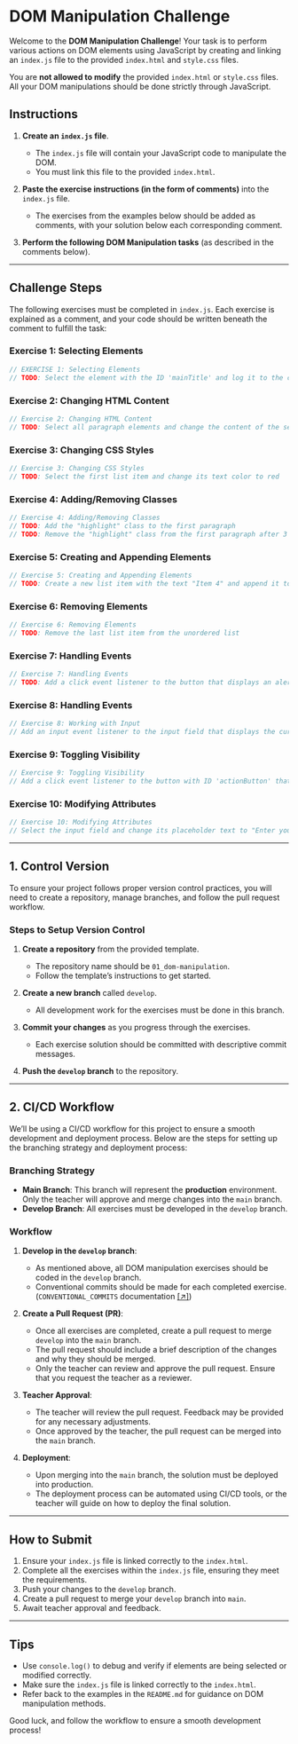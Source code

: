 # DOM Manipulation Challenge

Welcome to the **DOM Manipulation Challenge**! Your task is to perform various actions on DOM elements using JavaScript by creating and linking an `index.js` file to the provided `index.html` and `style.css` files.

You are **not allowed to modify** the provided `index.html` or `style.css` files. All your DOM manipulations should be done strictly through JavaScript.

## Instructions

1. **Create an `index.js` file**.

   - The `index.js` file will contain your JavaScript code to manipulate the DOM.
   - You must link this file to the provided `index.html`.

2. **Paste the exercise instructions (in the form of comments)** into the `index.js` file.

   - The exercises from the examples below should be added as comments, with your solution below each corresponding comment.

3. **Perform the following DOM Manipulation tasks** (as described in the comments below).

---

## Challenge Steps

The following exercises must be completed in `index.js`. Each exercise is explained as a comment, and your code should be written beneath the comment to fulfill the task:

### Exercise 1: Selecting Elements

```js
// EXERCISE 1: Selecting Elements
// TODO: Select the element with the ID 'mainTitle' and log it to the console.
```

### Exercise 2: Changing HTML Content

```js
// Exercise 2: Changing HTML Content
// TODO: Select all paragraph elements and change the content of the second paragraph to "This paragraph has been changed."
```

### Exercise 3: Changing CSS Styles

```js
// Exercise 3: Changing CSS Styles
// TODO: Select the first list item and change its text color to red
```

### Exercise 4: Adding/Removing Classes

```js
// Exercise 4: Adding/Removing Classes
// TODO: Add the "highlight" class to the first paragraph
// TODO: Remove the "highlight" class from the first paragraph after 3 seconds
```

### Exercise 5: Creating and Appending Elements

```js
// Exercise 5: Creating and Appending Elements
// TODO: Create a new list item with the text "Item 4" and append it to the existing list
```

### Exercise 6: Removing Elements

```js
// Exercise 6: Removing Elements
// TODO: Remove the last list item from the unordered list
```

### Exercise 7: Handling Events

```js
// Exercise 7: Handling Events
// TODO: Add a click event listener to the button that displays an alert saying "Button clicked!"
```

### Exercise 8: Handling Events

```js
// Exercise 8: Working with Input
// Add an input event listener to the input field that displays the current input value in the result div.
```

### Exercise 9: Toggling Visibility

```js
// Exercise 9: Toggling Visibility
// Add a click event listener to the button with ID 'actionButton' that toggles the visibility of the content div.
```

### Exercise 10: Modifying Attributes

```js
// Exercise 10: Modifying Attributes
// Select the input field and change its placeholder text to "Enter your name".
```

---

## 1. Control Version

To ensure your project follows proper version control practices, you will need to create a repository, manage branches, and follow the pull request workflow.

### Steps to Setup Version Control

1. **Create a repository** from the provided template.

   - The repository name should be `01_dom-manipulation`.
   - Follow the template’s instructions to get started.

2. **Create a new branch** called `develop`.

   - All development work for the exercises must be done in this branch.

3. **Commit your changes** as you progress through the exercises.

   - Each exercise solution should be committed with descriptive commit messages.

4. **Push the `develop` branch** to the repository.

---

## 2. CI/CD Workflow

We’ll be using a CI/CD workflow for this project to ensure a smooth development and deployment process. Below are the steps for setting up the branching strategy and deployment process:

### Branching Strategy

- **Main Branch**: This branch will represent the **production** environment. Only the teacher will approve and merge changes into the `main` branch.
- **Develop Branch**: All exercises must be developed in the `develop` branch.

### Workflow

1. **Develop in the `develop` branch**:

   - As mentioned above, all DOM manipulation exercises should be coded in the `develop` branch.
   - Conventional commits should be made for each completed exercise. (`CONVENTIONAL_COMMITS` documentation [[↗]](./CONVENTIONAL_COMMITS.md))

2. **Create a Pull Request (PR)**:

   - Once all exercises are completed, create a pull request to merge `develop` into the `main` branch.
   - The pull request should include a brief description of the changes and why they should be merged.
   - Only the teacher can review and approve the pull request. Ensure that you request the teacher as a reviewer.

3. **Teacher Approval**:

   - The teacher will review the pull request. Feedback may be provided for any necessary adjustments.
   - Once approved by the teacher, the pull request can be merged into the `main` branch.

4. **Deployment**:
   - Upon merging into the `main` branch, the solution must be deployed into production.
   - The deployment process can be automated using CI/CD tools, or the teacher will guide on how to deploy the final solution.

---

## How to Submit

1. Ensure your `index.js` file is linked correctly to the `index.html`.
2. Complete all the exercises within the `index.js` file, ensuring they meet the requirements.
3. Push your changes to the `develop` branch.
4. Create a pull request to merge your `develop` branch into `main`.
5. Await teacher approval and feedback.

---

## Tips

- Use `console.log()` to debug and verify if elements are being selected or modified correctly.
- Make sure the `index.js` file is linked correctly to the `index.html`.
- Refer back to the examples in the `README.md` for guidance on DOM manipulation methods.

Good luck, and follow the workflow to ensure a smooth development process!
